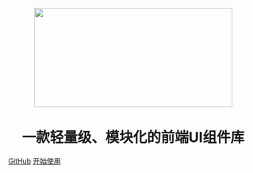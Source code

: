 <p align="center">
<img src="https://timgsa.baidu.com/timg?image&quality=80&size=b9999_10000&sec=1599650517763&di=f42350db92bf583a24e62359277a7cf1&imgtype=0&src=http%3A%2F%2Fnews.mydrivers.com%2Fimg%2F20170414%2F4a584bd038434126bcbdd7942f919d24.jpg" width="400" height="200"/>
</p>

<h1 align="center">一款轻量级、模块化的前端UI组件库</h1>

[GitHub](https://github.com/sudong0701/circles-ui)
[开始使用](#circles-ui-docs)